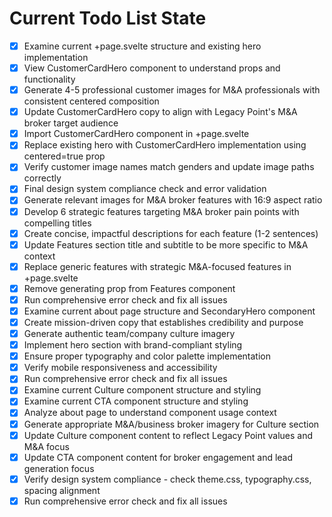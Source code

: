 <!-- DO NOT EDIT - Managed by todo_list tool -->
<!-- Updated: 2025-09-25T17:16:26.599Z -->

# Current Todo List State

- [x] Examine current +page.svelte structure and existing hero implementation
- [x] View CustomerCardHero component to understand props and functionality
- [x] Generate 4-5 professional customer images for M&A professionals with consistent centered composition
- [x] Update CustomerCardHero copy to align with Legacy Point's M&A broker target audience
- [x] Import CustomerCardHero component in +page.svelte
- [x] Replace existing hero with CustomerCardHero implementation using centered=true prop
- [x] Verify customer image names match genders and update image paths correctly
- [x] Final design system compliance check and error validation
- [x] Generate relevant images for M&A broker features with 16:9 aspect ratio
- [x] Develop 6 strategic features targeting M&A broker pain points with compelling titles
- [x] Create concise, impactful descriptions for each feature (1-2 sentences)
- [x] Update Features section title and subtitle to be more specific to M&A context
- [x] Replace generic features with strategic M&A-focused features in +page.svelte
- [x] Remove generating prop from Features component
- [x] Run comprehensive error check and fix all issues
- [x] Examine current about page structure and SecondaryHero component
- [x] Create mission-driven copy that establishes credibility and purpose
- [x] Generate authentic team/company culture imagery
- [x] Implement hero section with brand-compliant styling
- [x] Ensure proper typography and color palette implementation
- [x] Verify mobile responsiveness and accessibility
- [x] Run comprehensive error check and fix all issues
- [x] Examine current Culture component structure and styling
- [x] Examine current CTA component structure and styling
- [x] Analyze about page to understand component usage context
- [x] Generate appropriate M&A/business broker imagery for Culture section
- [x] Update Culture component content to reflect Legacy Point values and M&A focus
- [x] Update CTA component content for broker engagement and lead generation focus
- [x] Verify design system compliance - check theme.css, typography.css, spacing alignment
- [x] Run comprehensive error check and fix all issues

